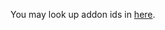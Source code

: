 You may look up addon ids in [here](https://github.com/mozilla-mobile/mozilla-vpn-client/tree/main/addons).
